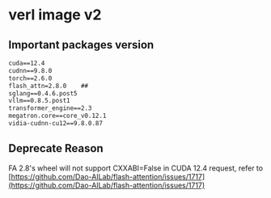 # verl image v2

## Important packages version

```txt
cuda==12.4
cudnn==9.8.0
torch==2.6.0
flash_attn=2.8.0    ##
sglang==0.4.6.post5
vllm==0.8.5.post1
transformer_engine==2.3
megatron.core==core_v0.12.1
vidia-cudnn-cu12==9.8.0.87
```

## Deprecate Reason

FA 2.8's wheel will not support CXXABI=False in CUDA 12.4 request, refer to [https://github.com/Dao-AILab/flash-attention/issues/1717](https://github.com/Dao-AILab/flash-attention/issues/1717)